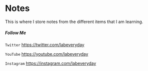 # Notes

This is where I store notes from the different items that I am learning.


##### Follow Me

`Twitter`	https://twitter.com/labeveryday

`YouTube`	https://youtube.com/labeveryday

`Instagram`	https://instagram.com/labeveryday
